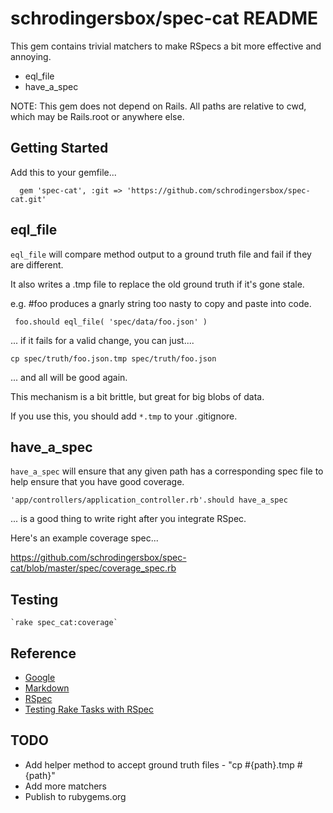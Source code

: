 # schrodingersbox/spec-cat README

This gem contains trivial matchers to make RSpecs a bit more effective and annoying.

 * eql_file
 * have_a_spec

 NOTE: This gem does not depend on Rails.  All paths are relative to cwd, which
 may be Rails.root or anywhere else.

## Getting Started

Add this to your gemfile...

      gem 'spec-cat', :git => 'https://github.com/schrodingersbox/spec-cat.git'

## eql_file

`eql_file` will compare method output to a ground truth file and fail if they
are different.

It also writes a .tmp file to replace the old ground truth if it's gone stale.

e.g.  #foo produces a gnarly string too nasty to copy and paste into code.

     foo.should eql_file( 'spec/data/foo.json' )

... if it fails for a valid change, you can just....

    cp spec/truth/foo.json.tmp spec/truth/foo.json

... and all will be good again.

This mechanism is a bit brittle, but great for big blobs of data.

If you use this, you should add `*.tmp` to your .gitignore.

## have_a_spec

`have_a_spec` will ensure that any given path has a corresponding spec file to
help ensure that you have good coverage.

    'app/controllers/application_controller.rb'.should have_a_spec

... is a good thing to write right after you integrate RSpec.

Here's an example coverage spec...

<https://github.com/schrodingersbox/spec-cat/blob/master/spec/coverage_spec.rb>

## Testing

    `rake spec_cat:coverage`

## Reference

 * [Google](http://www.google.com/search?q=recursion)
 * [Markdown](http://daringfireball.net/projects/markdown)
 * [RSpec](https://github.com/rspec/rspec)
 * [Testing Rake Tasks with RSpec](http://www.philsergi.com/2009/02/testing-rake-tasks-with-rspec.html)

## TODO

 * Add helper method to accept ground truth files  - "cp #{path}.tmp #{path}"
 * Add more matchers
 * Publish to rubygems.org


